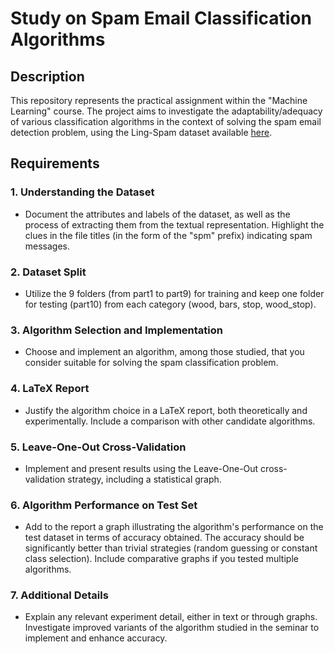 # Study on Spam Email Classification Algorithms

## Description
This repository represents the practical assignment within the "Machine Learning" course. The project aims to investigate the adaptability/adequacy of various classification algorithms in the context of solving the spam email detection problem, using the Ling-Spam dataset available [here](http://www.aueb.gr/users/ion/data/lingspam_public.tar.gz).

## Requirements

### 1. Understanding the Dataset
- Document the attributes and labels of the dataset, as well as the process of extracting them from the textual representation. Highlight the clues in the file titles (in the form of the "spm" prefix) indicating spam messages.

### 2. Dataset Split
- Utilize the 9 folders (from part1 to part9) for training and keep one folder for testing (part10) from each category (wood, bars, stop, wood_stop).

### 3. Algorithm Selection and Implementation
- Choose and implement an algorithm, among those studied, that you consider suitable for solving the spam classification problem.

### 4. LaTeX Report
- Justify the algorithm choice in a LaTeX report, both theoretically and experimentally. Include a comparison with other candidate algorithms.

### 5. Leave-One-Out Cross-Validation
- Implement and present results using the Leave-One-Out cross-validation strategy, including a statistical graph.

### 6. Algorithm Performance on Test Set
- Add to the report a graph illustrating the algorithm's performance on the test dataset in terms of accuracy obtained. The accuracy should be significantly better than trivial strategies (random guessing or constant class selection). Include comparative graphs if you tested multiple algorithms.

### 7. Additional Details
- Explain any relevant experiment detail, either in text or through graphs. Investigate improved variants of the algorithm studied in the seminar to implement and enhance accuracy.
